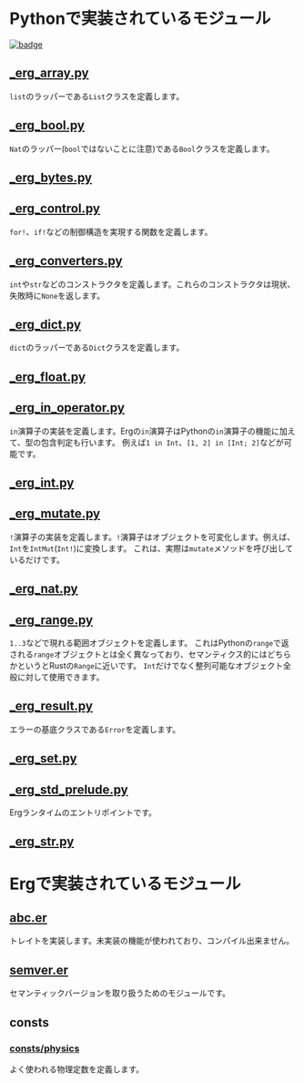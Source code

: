 # Pythonで実装されているモジュール

[![badge](https://img.shields.io/endpoint.svg?url=https%3A%2F%2Fgezf7g7pd5.execute-api.ap-northeast-1.amazonaws.com%2Fdefault%2Fsource_up_to_date%3Fowner%3Derg-lang%26repos%3Derg%26ref%3Dmain%26path%3Ddoc/EN/dev_guide/runtime.md%26commit_hash%3D)](https://gezf7g7pd5.execute-api.ap-northeast-1.amazonaws.com/default/source_up_to_date?owner=erg-lang&repos=erg&ref=main&path=doc/EN/dev_guide/runtime.md&commit_hash=)

## [_erg_array.py](https://github.com/erg-lang/erg/blob/d1dc1e60e7d4e3333f80ed23c5ead77b5fe47cb2/crates/erg_compiler/lib/std/_erg_array.py)

`list`のラッパーである`List`クラスを定義します。

## [_erg_bool.py](https://github.com/erg-lang/erg/blob/d1dc1e60e7d4e3333f80ed23c5ead77b5fe47cb2/crates/erg_compiler/lib/std/_erg_bool.py)

`Nat`のラッパー(`bool`ではないことに注意)である`Bool`クラスを定義します。

## [_erg_bytes.py](https://github.com/erg-lang/erg/blob/d1dc1e60e7d4e3333f80ed23c5ead77b5fe47cb2/crates/erg_compiler/lib/std/_erg_bytes.py)

## [_erg_control.py](https://github.com/erg-lang/erg/blob/d1dc1e60e7d4e3333f80ed23c5ead77b5fe47cb2/crates/erg_compiler/lib/std/_erg_control.py)

`for!`、`if!`などの制御構造を実現する関数を定義します。

## [_erg_converters.py](https://github.com/erg-lang/erg/blob/d1dc1e60e7d4e3333f80ed23c5ead77b5fe47cb2/crates/erg_compiler/lib/std/_erg_convertors.py)

`int`や`str`などのコンストラクタを定義します。これらのコンストラクタは現状、失敗時に`None`を返します。

## [_erg_dict.py](https://github.com/erg-lang/erg/blob/d1dc1e60e7d4e3333f80ed23c5ead77b5fe47cb2/crates/erg_compiler/lib/std/_erg_dict.py)

`dict`のラッパーである`Dict`クラスを定義します。

## [_erg_float.py](https://github.com/erg-lang/erg/blob/d1dc1e60e7d4e3333f80ed23c5ead77b5fe47cb2/crates/erg_compiler/lib/std/_erg_float.py)

## [_erg_in_operator.py](https://github.com/erg-lang/erg/blob/d1dc1e60e7d4e3333f80ed23c5ead77b5fe47cb2/crates/erg_compiler/lib/std/_erg_in_operator.py)

`in`演算子の実装を定義します。Ergの`in`演算子はPythonの`in`演算子の機能に加えて、型の包含判定も行います。
例えば`1 in Int`、``[1, 2] in [Int; 2]``などが可能です。

## [_erg_int.py](https://github.com/erg-lang/erg/blob/d1dc1e60e7d4e3333f80ed23c5ead77b5fe47cb2/crates/erg_compiler/lib/std/_erg_int.py)

## [_erg_mutate.py](https://github.com/erg-lang/erg/blob/d1dc1e60e7d4e3333f80ed23c5ead77b5fe47cb2/crates/erg_compiler/lib/std/_erg_mutate_operator.py)

`!`演算子の実装を定義します。`!`演算子はオブジェクトを可変化します。例えば、`Int`を`IntMut`(`Int!`)に変換します。
これは、実際は`mutate`メソッドを呼び出しているだけです。

## [_erg_nat.py](https://github.com/erg-lang/erg/blob/d1dc1e60e7d4e3333f80ed23c5ead77b5fe47cb2/crates/erg_compiler/lib/std/_erg_nat.py)

## [_erg_range.py](https://github.com/erg-lang/erg/blob/d1dc1e60e7d4e3333f80ed23c5ead77b5fe47cb2/crates/erg_compiler/lib/std/_erg_range.py)

`1..3`などで現れる範囲オブジェクトを定義します。
これはPythonの`range`で返される`range`オブジェクトとは全く異なっており、セマンティクス的にはどちらかというとRustの`Range`に近いです。
`Int`だけでなく整列可能なオブジェクト全般に対して使用できます。

## [_erg_result.py](https://github.com/erg-lang/erg/blob/d1dc1e60e7d4e3333f80ed23c5ead77b5fe47cb2/crates/erg_compiler/lib/std/_erg_result.py)

エラーの基底クラスである`Error`を定義します。

## [_erg_set.py](https://github.com/erg-lang/erg/blob/d1dc1e60e7d4e3333f80ed23c5ead77b5fe47cb2/crates/erg_compiler/lib/std/_erg_set.py)

## [_erg_std_prelude.py](https://github.com/erg-lang/erg/blob/d1dc1e60e7d4e3333f80ed23c5ead77b5fe47cb2/crates/erg_compiler/lib/std/_erg_std_prelude.py)

Ergランタイムのエントリポイントです。

## [_erg_str.py](https://github.com/erg-lang/erg/blob/d1dc1e60e7d4e3333f80ed23c5ead77b5fe47cb2/crates/erg_compiler/lib/std/_erg_str.py)

# Ergで実装されているモジュール

## [abc.er](https://github.com/erg-lang/erg/blob/d1dc1e60e7d4e3333f80ed23c5ead77b5fe47cb2/crates/erg_compiler/lib/std/abc.er)

トレイトを実装します。未実装の機能が使われており、コンパイル出来ません。

## [semver.er](https://github.com/erg-lang/erg/blob/d1dc1e60e7d4e3333f80ed23c5ead77b5fe47cb2/crates/erg_compiler/lib/std/semver.er)

セマンティックバージョンを取り扱うためのモジュールです。

## consts

### [consts/physics](https://github.com/erg-lang/erg/blob/d1dc1e60e7d4e3333f80ed23c5ead77b5fe47cb2/crates/erg_compiler/lib/std/consts/physics.er)

よく使われる物理定数を定義します。
